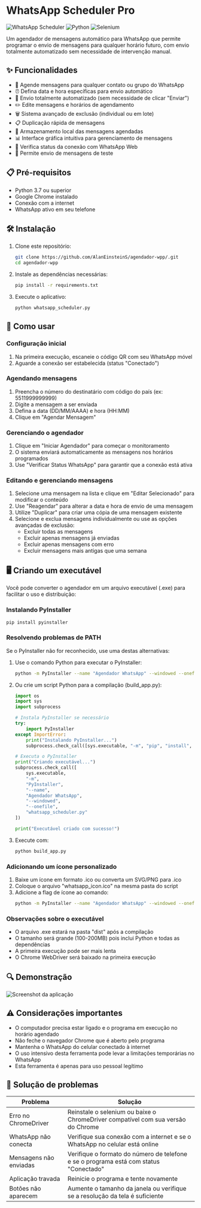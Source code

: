 # WhatsApp Scheduler Pro

![WhatsApp Scheduler](https://img.shields.io/badge/WhatsApp-Scheduler-25D366?style=for-the-badge&logo=whatsapp&logoColor=white)
![Python](https://img.shields.io/badge/Python-3.7+-3776AB?style=for-the-badge&logo=python&logoColor=white)
![Selenium](https://img.shields.io/badge/Selenium-Automation-43B02A?style=for-the-badge&logo=selenium&logoColor=white)

Um agendador de mensagens automático para WhatsApp que permite programar o envio de mensagens para qualquer horário futuro, com envio totalmente automatizado sem necessidade de intervenção manual.

## ✨ Funcionalidades

- 📝 Agende mensagens para qualquer contato ou grupo do WhatsApp
- ⏰ Defina data e hora específicas para envio automático
- 🤖 Envio totalmente automatizado (sem necessidade de clicar "Enviar")
- ✏️ Edite mensagens e horários de agendamento
- 🗑️ Sistema avançado de exclusão (individual ou em lote)
- 📋 Duplicação rápida de mensagens
- 💾 Armazenamento local das mensagens agendadas
- 📊 Interface gráfica intuitiva para gerenciamento de mensagens
- 🔄 Verifica status da conexão com WhatsApp Web
- 🚀 Permite envio de mensagens de teste

## 📋 Pré-requisitos

- Python 3.7 ou superior
- Google Chrome instalado
- Conexão com a internet
- WhatsApp ativo em seu telefone

## 🛠️ Instalação

1. Clone este repositório:
   ```bash
   git clone https://github.com/AlanEinsteinS/agendador-wpp/.git
   cd agendador-wpp
   ```

2. Instale as dependências necessárias:
   ```bash
   pip install -r requirements.txt
   ```

3. Execute o aplicativo:
   ```bash
   python whatsapp_scheduler.py
   ```

## 📱 Como usar

### Configuração inicial
1. Na primeira execução, escaneie o código QR com seu WhatsApp móvel
2. Aguarde a conexão ser estabelecida (status "Conectado")

### Agendando mensagens
1. Preencha o número do destinatário com código do país (ex: 5511999999999)
2. Digite a mensagem a ser enviada
3. Defina a data (DD/MM/AAAA) e hora (HH:MM)
4. Clique em "Agendar Mensagem"

### Gerenciando o agendador
1. Clique em "Iniciar Agendador" para começar o monitoramento
2. O sistema enviará automaticamente as mensagens nos horários programados
3. Use "Verificar Status WhatsApp" para garantir que a conexão está ativa

### Editando e gerenciando mensagens
1. Selecione uma mensagem na lista e clique em "Editar Selecionado" para modificar o conteúdo
2. Use "Reagendar" para alterar a data e hora de envio de uma mensagem
3. Utilize "Duplicar" para criar uma cópia de uma mensagem existente
4. Selecione e exclua mensagens individualmente ou use as opções avançadas de exclusão:
   - Excluir todas as mensagens
   - Excluir apenas mensagens já enviadas
   - Excluir apenas mensagens com erro
   - Excluir mensagens mais antigas que uma semana

## 🖥️ Criando um executável

Você pode converter o agendador em um arquivo executável (.exe) para facilitar o uso e distribuição:

### Instalando PyInstaller
```bash
pip install pyinstaller
```

### Resolvendo problemas de PATH
Se o PyInstaller não for reconhecido, use uma destas alternativas:

1. Use o comando Python para executar o PyInstaller:
   ```bash
   python -m PyInstaller --name "Agendador WhatsApp" --windowed --onefile whatsapp_scheduler.py
   ```

2. Ou crie um script Python para a compilação (build_app.py):
   ```python
   import os
   import sys
   import subprocess

   # Instala PyInstaller se necessário
   try:
       import PyInstaller
   except ImportError:
       print("Instalando PyInstaller...")
       subprocess.check_call([sys.executable, "-m", "pip", "install", "pyinstaller"])

   # Executa o PyInstaller 
   print("Criando executável...")
   subprocess.check_call([
       sys.executable, 
       "-m", 
       "PyInstaller", 
       "--name", 
       "Agendador WhatsApp", 
       "--windowed", 
       "--onefile", 
       "whatsapp_scheduler.py"
   ])

   print("Executável criado com sucesso!")
   ```

3. Execute com:
   ```bash
   python build_app.py
   ```

### Adicionando um ícone personalizado

1. Baixe um ícone em formato .ico ou converta um SVG/PNG para .ico
2. Coloque o arquivo "whatsapp_icon.ico" na mesma pasta do script
3. Adicione a flag de ícone ao comando:
   ```bash
   python -m PyInstaller --name "Agendador WhatsApp" --windowed --onefile --icon=whatsapp_icon.ico whatsapp_scheduler.py
   ```

### Observações sobre o executável
- O arquivo .exe estará na pasta "dist" após a compilação
- O tamanho será grande (100-200MB) pois inclui Python e todas as dependências
- A primeira execução pode ser mais lenta
- O Chrome WebDriver será baixado na primeira execução

## 🔍 Demonstração

![Screenshot da aplicação](https://media.discordapp.net/attachments/1316773615110197278/1346749840402546719/5497E6D4-D957-45DB-86B3-6E4236060323.png?ex=67c95207&is=67c80087&hm=765b01992bc5baf4f609c076fced43f2caf6f1165f2ff26c8c78a892f39d6419&=&format=webp&quality=lossless&width=674&height=701)

## ⚠️ Considerações importantes

- O computador precisa estar ligado e o programa em execução no horário agendado
- Não feche o navegador Chrome que é aberto pelo programa
- Mantenha o WhatsApp do celular conectado à internet
- O uso intensivo desta ferramenta pode levar a limitações temporárias no WhatsApp
- Esta ferramenta é apenas para uso pessoal legítimo

## 🐞 Solução de problemas

| Problema | Solução |
|----------|---------|
| Erro no ChromeDriver | Reinstale o selenium ou baixe o ChromeDriver compatível com sua versão do Chrome |
| WhatsApp não conecta | Verifique sua conexão com a internet e se o WhatsApp no celular está online |
| Mensagens não enviadas | Verifique o formato do número de telefone e se o programa está com status "Conectado" |
| Aplicação travada | Reinicie o programa e tente novamente |
| Botões não aparecem | Aumente o tamanho da janela ou verifique se a resolução da tela é suficiente |
